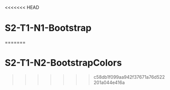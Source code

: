 <<<<<<< HEAD
# S2-T1-N1-Bootstrap
=======
# S2-T1-N2-BootstrapColors
>>>>>>> c58db1f099aa942f37671a76d522201a044e416a
